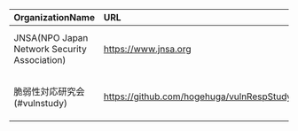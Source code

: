 |OrganizationName|URL|License|Lisense documentation|
|:--|:--|:--|:--|
|JNSA(NPO Japan Network Security Association)|https://www.jnsa.org|Creative Commons CC0 1.0 DEED|https://creativecommons.org/publicdomain/zero/1.0/deed.ja|
|脆弱性対応研究会(#vulnstudy)|https://github.com/hogehuga/vulnRespStudyGroup|Creative Commons CC0 1.0 DEED|https://creativecommons.org/publicdomain/zero/1.0/deed.ja|
